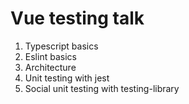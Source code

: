# Vue testing talk

1. Typescript basics
2. Eslint basics
3. Architecture
4. Unit testing with jest
5. Social unit testing with testing-library
